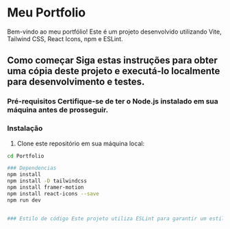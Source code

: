# Meu Portfolio

Bem-vindo ao meu portfólio! Este é um projeto desenvolvido utilizando Vite, Tailwind CSS, React Icons, npm e ESLint. 

## Como começar Siga estas instruções para obter uma cópia deste projeto e executá-lo localmente para desenvolvimento e testes. 
 
### Pré-requisitos Certifique-se de ter o Node.js instalado em sua máquina antes de prosseguir.

### Instalação 

1. Clone este repositório em sua máquina local: 
```sh git clone https://github.com/CaioSrf/Portfolio.git 
cd Portfolio 

### Dependencias 
npm install 
npm install -D tailwindcss
npm install framer-motion
npm install react-icons --save 
npm run dev


### Estilo de código Este projeto utiliza ESLint para garantir um estilo de código consistente. Certifique-se de que seu editor de código está configurado para suportar ESLint.
